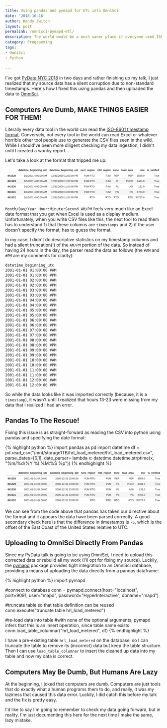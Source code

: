 ```yaml
---
title: Using pandas and pymapd for ETL into OmniSci
date: '2018-10-16'
author: Randy Zwitch
layout: post
permalink: /omnisci-pymapd-etl/
description: The world would be a much saner place if everyone used ISO-8601 formatted timestamps. But since we all don't, here's how to cleanup a CSV using pandas, then loading the pandas dataframe directly into OmniSci.
category: Programming
tags:
- OmniSci
- Python

---
```


I've got [PyData NYC 2018](https://pydata.org/nyc2018/schedule/presentation/41/) in two days and rather finishing up my talk, I just realized that my source data has a silent corruption due to non-standard timestamps. Here's how I fixed this using pandas and then uploaded the data to [OmniSci](https://omnisci.com).

## Computers Are Dumb, MAKE THINGS EASIER FOR THEM!

Literally every data tool in the world can read the [ISO-8601 timestamp format](https://www.iso.org/iso-8601-date-and-time-format.html). Conversely, not every tool in the world can read Excel or whatever horrible other tool people use to generate the CSV files seen in the wild. While I should've been more diligent checking my data ingestion, I didn't until I created a wonky report...

Let's take a look at the format that tripped me up:

![Excel data format sucks](/assets/img/excelformatdates.png)

`Month/Day/Year Hour:Minute:Second AM/PM` feels very much like an Excel date format that you get when Excel is used as a display medium. Unfortunately, when you write CSV files like this, the next tool to read them has to understand 1) that these columns are `timestamps` and 2) if the user doesn't specify the format, has to guess the format.

In my case, I didn't do descriptive statistics on my timestamp columns and had a silent truncation(!) of the `AM/PM` portion of the data. So instead of having 24 hours in the day, the parser read the data as follows (the `#AM` and `#PM` are my comments for clarity):

```
datetime_beginning_utc
2001-01-01 01:00:00 #AM
2001-01-01 01:00:00 #PM
2001-01-01 02:00:00 #AM
2001-01-01 02:00:00 #PM
2001-01-01 03:00:00 #AM
2001-01-01 03:00:00 #PM
2001-01-01 04:00:00 #AM
2001-01-01 04:00:00 #PM
2001-01-01 05:00:00 #AM
2001-01-01 05:00:00 #PM
2001-01-01 06:00:00 #AM
2001-01-01 06:00:00 #PM
2001-01-01 07:00:00 #AM
2001-01-01 07:00:00 #PM
2001-01-01 08:00:00 #AM
2001-01-01 08:00:00 #PM
2001-01-01 09:00:00 #AM
2001-01-01 09:00:00 #PM
2001-01-01 10:00:00 #AM
2001-01-01 10:00:00 #PM
2001-01-01 11:00:00 #AM
2001-01-01 11:00:00 #PM
2001-01-01 12:00:00 #AM
2001-01-01 12:00:00 #PM
```

So while the data looks like it was imported correctly (because, it is a `timestamp`), it wasn't until I realized that hours 13-23 were missing from my data that I realized I had an error.

## Pandas To The Rescue!

Fixing this issue is as straight-forward as reading the CSV into python using pandas and specifying the date format:

{% highlight python %}
import pandas as pd
import datetime
df = pd.read_csv("/mnt/storage1TB/hrl_load_metered/hrl_load_metered.csv",
                 parse_dates=[0,1],
                 date_parser= lambda x: datetime.datetime.strptime(x, "%m/%d/%Y %I:%M:%S %p"))
{% endhighlight %}

![Yay pandas!](/assets/img/pandasdatetimefix.png)

We can see from the code above that pandas has taken our directive about the format and it appears the data have been parsed correctly. A good secondary check here is that the difference in timestamps is `-5`, which is the offset of the East Coast of the United States relative to UTC.

## Uploading to OmniSci Directly From Pandas

Since my PyData talk is going to be using OmniSci, I need to upload this corrected data or rebuild all my work (I'll opt for fixing my source). Luckily, the [pymapd](https://pymapd.readthedocs.io/en/latest/) package provides tight integration to an OmniSci database, providing a means of uploading the data directly from a pandas dataframe:

{% highlight python %}
import pymapd

#connect to database
conn = pymapd.connect(host="localhost", port=9091, user="mapd", password="HyperInteractive", dbname="mapd")

#truncate table so that table definition can be reused
conn.execute("truncate table hrl_load_metered")

#re-load data into table
#with none of the optional arguments, pymapd infers that this is an insert operation, since table name exists
conn.load_table_columnar("hrl_load_metered", df)
{% endhighlight %}

I have a pre-existing table `hrl_load_metered` on the database, so I can truncate the table to remove its (incorrect) data but keep the table structure. Then I can use `load_table_columnar` to insert the cleaned up data into my table and now my data is correct.

## Computers May Be Dumb, But Humans Are Lazy

At the beginning, I joked that computers are dumb. Computers are just tools that do exactly what a human programs them to do, and really, it was my laziness that caused this data error. Luckily, I did catch this before my talk and the fix is pretty easy.

I'd like to say I'm going to remember to check my data going forward, but in reality, I'm just documenting this here for the next time I make the same, lazy mistake.
